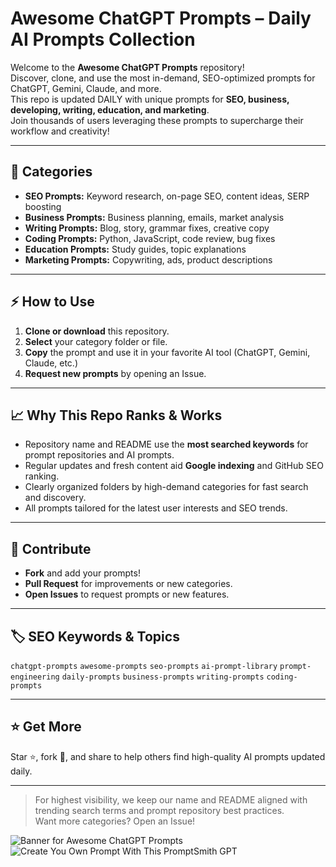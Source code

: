 # Awesome ChatGPT Prompts – Daily AI Prompts Collection

Welcome to the **Awesome ChatGPT Prompts** repository!  
Discover, clone, and use the most in-demand, SEO-optimized prompts for ChatGPT, Gemini, Claude, and more.  
This repo is updated DAILY with unique prompts for **SEO, business, developing, writing, education, and marketing**.  
Join thousands of users leveraging these prompts to supercharge their workflow and creativity!


---

## 🚀 Categories

- **SEO Prompts:** Keyword research, on-page SEO, content ideas, SERP boosting
- **Business Prompts:** Business planning, emails, market analysis
- **Writing Prompts:** Blog, story, grammar fixes, creative copy
- **Coding Prompts:** Python, JavaScript, code review, bug fixes
- **Education Prompts:** Study guides, topic explanations
- **Marketing Prompts:** Copywriting, ads, product descriptions

---

## ⚡ How to Use

1. **Clone or download** this repository.
2. **Select** your category folder or file.
3. **Copy** the prompt and use it in your favorite AI tool (ChatGPT, Gemini, Claude, etc.)
4. **Request new prompts** by opening an Issue.

---

## 📈 Why This Repo Ranks & Works

- Repository name and README use the **most searched keywords** for prompt repositories and AI prompts.
- Regular updates and fresh content aid **Google indexing** and GitHub SEO ranking.
- Clearly organized folders by high-demand categories for fast search and discovery.
- All prompts tailored for the latest user interests and SEO trends.

---

## 🌟 Contribute

- **Fork** and add your prompts!
- **Pull Request** for improvements or new categories.
- **Open Issues** to request prompts or new features.

---

## 🏷️ SEO Keywords & Topics

`chatgpt-prompts` `awesome-prompts` `seo-prompts` `ai-prompt-library` `prompt-engineering` `daily-prompts` `business-prompts` `writing-prompts` `coding-prompts`

---

## ⭐ Get More

Star ⭐, fork 🍴, and share to help others find high-quality AI prompts updated daily.

---

> For highest visibility, we keep our name and README aligned with trending search terms and prompt repository best practices.  
> Want more categories? Open an Issue!

![Banner for Awesome ChatGPT Prompts](/images/banner.png)
![Create You Own Prompt With This PromptSmith GPT](https://chatgpt.com/g/g-68a6b928be888191a7f609c75a5004f3-promptsmith)
